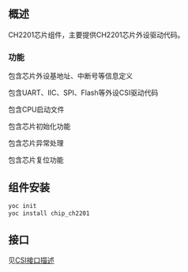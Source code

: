 ## 概述

CH2201芯片组件，主要提供CH2201芯片外设驱动代码。

### 功能

包含芯片外设基地址、中断号等信息定义

包含UART、IIC、SPI、Flash等外设CSI驱动代码

包含CPU启动文件

包含芯片初始化功能

包含芯片异常处理

包含芯片复位功能

## 组件安装

```bash
yoc init
yoc install chip_ch2201
```

## 接口

见[CSI接口描述](https://yoc.docs.t-head.cn/yocbook/Chapter3-AliOS/CSI%E8%AE%BE%E5%A4%87%E9%A9%B1%E5%8A%A8%E6%8E%A5%E5%8F%A3/CSI2/)
